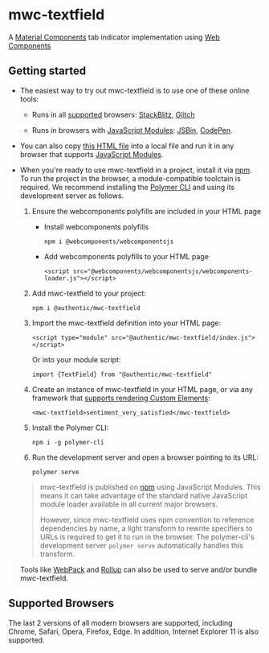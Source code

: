 # mwc-textfield
A [Material Components](https://material.io/develop/) tab indicator implementation using [Web Components](https://www.webcomponents.org/introduction)

## Getting started

 * The easiest way to try out mwc-textfield is to use one of these online tools:

    * Runs in all [supported](#supported-browsers) browsers: [StackBlitz](https://stackblitz.com/edit/mwc-icon-example?file=index.js), [Glitch](https://glitch.com/edit/#!/mwc-icon-example?path=index.html)

    * Runs in browsers with [JavaScript Modules](https://caniuse.com/#search=modules): [JSBin](http://jsbin.com/qibisux/edit?html,output),
    [CodePen](https://codepen.io/azakus/pen/deZLja).

* You can also copy [this HTML file](https://gist.githubusercontent.com/azakus/f01e9fc2ed04e781ad5a52ded7b296e7/raw/266f2f4f91cbfe89b2acc6ec63957b1a3cfe9b39/index.html) into a local file and run it in any browser that supports [JavaScript Modules]((https://caniuse.com/#search=modules)).

* When you're ready to use mwc-textfield in a project, install it via [npm](https://www.npmjs.com/). To run the project in the browser, a module-compatible toolctain is required. We recommend installing the [Polymer CLI](https://github.com/Polymer/polymer-cli) and using its development server as follows.

  1. Ensure the webcomponents polyfills are included in your HTML page

      - Install webcomponents polyfills

          ```npm i @webcomponents/webcomponentsjs```

      - Add webcomponents polyfills to your HTML page

          ```<script src="@webcomponents/webcomponentsjs/webcomponents-loader.js"></script>```

  1. Add mwc-textfield to your project:

      ```npm i @authentic/mwc-textfield```

  1. Import the mwc-textfield definition into your HTML page:

      ```<script type="module" src="@authentic/mwc-textfield/index.js"></script>```

      Or into your module script:

      ```import {TextField} from "@authentic/mwc-textfield"```

  1. Create an instance of mwc-textfield in your HTML page, or via any framework that [supports rendering Custom Elements](https://custom-elements-everywhere.com/):

      ```<mwc-textfield>sentiment_very_satisfied</mwc-textfield>```

  1. Install the Polymer CLI:

      ```npm i -g polymer-cli```

  1. Run the development server and open a browser pointing to its URL:

      ```polymer serve```

  > mwc-textfield is published on [npm](https://www.npmjs.com/package/@authentic/mwc-textfield) using JavaScript Modules.
  This means it can take advantage of the standard native JavaScript module loader available in all current major browsers.
  >
  > However, since mwc-textfield uses npm convention to reference dependencies by name, a light transform to rewrite specifiers to URLs is required to get it to run in the browser. The polymer-cli's development server `polymer serve` automatically handles this transform.

  Tools like [WebPack](https://webpack.js.org/) and [Rollup](https://rollupjs.org/) can also be used to serve and/or bundle mwc-textfield.

## Supported Browsers

The last 2 versions of all modern browsers are supported, including
Chrome, Safari, Opera, Firefox, Edge. In addition, Internet Explorer 11 is also supported.
